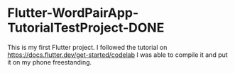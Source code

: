 # Flutter-WordPairApp-TutorialTestProject-DONE
This is my first Flutter project. I followed the tutorial on https://docs.flutter.dev/get-started/codelab
I was able to compile it and put it on my phone freestanding.
